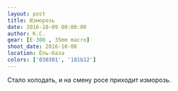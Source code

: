```yaml
---
layout: post
title: Изморозь
date: 2016-10-09 00:00:00
author: К.С.
gear: [E-300 , 35mm macro]
shoot_date: 2016-10-08
location: Ёль-база
colors: ['030301', '181b12']
---
```


Стало холодать, и на смену росе приходит изморозь.
